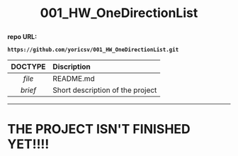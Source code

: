 # <p align = center><b>001_HW_OneDirectionList<b></p>
 
repo URL:
```
https://github.com/yoricsv/001_HW_OneDirectionList.git
```

**DOCTYPE** | **Discription**
:---: | :---
*file* | README.md
*brief* | Short description of the project

---
#  THE PROJECT ISN'T FINISHED YET!!!!
